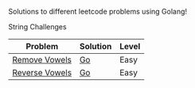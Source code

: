 Solutions to different leetcode problems using Golang!

String Challenges

| Problem       | Solution      | Level |
| ------------- | ------------- |-------|
|[Remove Vowels](https://leetcode.com/problems/remove-vowels-from-a-string/)|[Go](/remove-vowels.go)|Easy|
|[Reverse Vowels](https://leetcode.com/problems/reverse-vowels-of-a-string/)|[Go](/reverse-vowels.go)|Easy|
